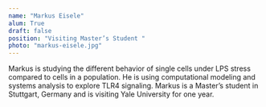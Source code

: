 ```yaml
---
name: "Markus Eisele"
alum: True
draft: false
position: "Visiting Master’s Student "
photo: "markus-eisele.jpg"
---
```


Markus is studying the different behavior of single cells under LPS stress
compared to cells in a population. He is using computational modeling and
systems analysis to explore TLR4 signaling. Markus is a Master’s student in
Stuttgart, Germany and is visiting Yale University for one year.

